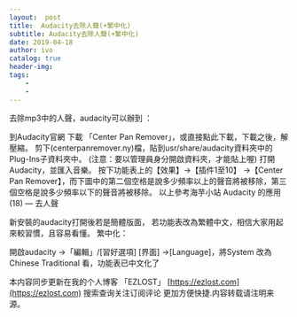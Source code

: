 ```yaml
---
layout:  post
title:  Audacity去除人聲(+繁中化)
subtitle: Audacity去除人聲(+繁中化) 
date: 2019-04-18
author: ivo
catalog: true
header-img:
tags:
    - 
    - 
---
```

去除mp3中的人聲，audacity可以辦到 ：

到Audacity官網 下載 「Center Pan Remover」，或直接點此下載，下載之後，解壓縮。
剪下(centerpanremover.ny)檔，貼到usr/share/audacity資料夾中的Plug-Ins子資料夾中。
(注意：要以管理員身分開啟資料夾，才能貼上喔)
打開Audacity，並匯入音樂。
按下功能表上的【效果】→【插件1至10】 →【Center Pan Remover】，而下圖中的第二個空格是說多少頻率以上的聲音將被移除，第三個空格是說多少頻率以下的聲音將被移除。
以上參考海芋小站  Audacity 的應用(18) — 去人聲 

新安裝的audacity打開後若是簡體版面，
若功能表改為繁體中文，相信大家用起來較習慣，且容易看懂。
繁中化：

開啟audacity →「編輯」/[習好選項]
[界面] →[Language]，將System 改為 Chinese Traditional
看，功能表已中文化了


本内容同步更新在我的个人博客 「EZLOST」 [https://ezlost.com](https://ezlost.com)  搜索查询关注订阅评论 更加方便快捷.内容转载请注明来源。
